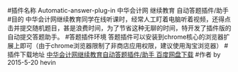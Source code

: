 #插件名称 Automatic-answer-plug-in
  中华会计网 继续教育 自动答题插件/助手
#目的
中华会计网继续教育同学在线听课时，经常人工盯着电脑听着视频，还得点击并提交随机题目，甚是浪费时间，为了节省这种无聊的时间，特开发了插件版的自动提交答题助手。
#答题插件环境
答题插件可以安装到chrome核心的浏览器扩展上即可（由于chrome浏览器限制了非商店应用权限，建议使用淘宝浏览器）
#插件下载地址
<a href="http://pan.baidu.com/s/1ntKJwPb" target="_blank">中华会计网继续教育自动答题插件/助手 百度网盘下载</a>
#作者
by 2015-5-20 hevin 

